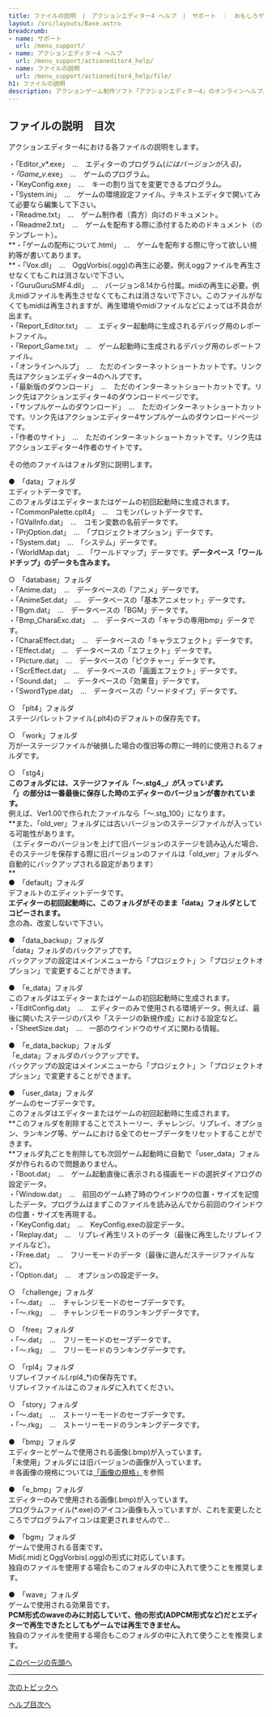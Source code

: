 ```yaml
---
title: ファイルの説明　|　アクションエディター4 ヘルプ　|　サポート　｜　おもしろゲーム神殿
layout: /src/layouts/Base.astro
breadcrumb:
- name: サポート
  url: /menu_support/
- name: アクションエディター4 ヘルプ
  url: /menu_support/actioneditor4_help/
- name: ファイルの説明
  url: /menu_support/actioneditor4_help/file/
h1: ファイルの説明
description: アクションゲーム制作ソフト「アクションエディター4」のオンラインヘルプ。「ファイルの説明」は「おもしろゲーム神殿」内のページです
---
```


## ファイルの説明　目次

アクションエディター4における各ファイルの説明をします。  
  
・「Editor_v*.exe」　…　エディターのプログラム(*にはバージョンが入る)。  
・「Game_v*.exe」　…　ゲームのプログラム。  
・「KeyConfig.exe」　…　キーの割り当てを変更できるプログラム。  
・「System.ini」　…　ゲームの環境設定ファイル。テキストエディタで開いてみて必要なら編集して下さい。  
・「Readme.txt」　…　ゲーム制作者（貴方）向けのドキュメント。  
・「Readme2.txt」　…　ゲームを配布する際に添付するためのドキュメント（のテンプレート）。  
**・「ゲームの配布について.html」　…　ゲームを配布する際に守って欲しい規約等が書いてあります。  
**・「Vox.dll」　…　OggVorbis(.ogg)の再生に必要。例えoggファイルを再生させなくてもこれは消さないで下さい。  
・「GuruGuruSMF4.dll」　…　バージョン8.14から付属。midiの再生に必要。例えmidiファイルを再生させなくてもこれは消さないで下さい。このファイルがなくてもmidiは再生されますが、再生環境やmidiファイルなどによっては不具合が出ます。  
・「Report_Editor.txt」　…　エディター起動時に生成されるデバッグ用のレポートファイル。  
・「Report_Game.txt」　…　ゲーム起動時に生成されるデバッグ用のレポートファイル。  
・「オンラインヘルプ」　…　ただのインターネットショートカットです。リンク先はアクションエディター4のヘルプです。  
・「最新版のダウンロード」　…　ただのインターネットショートカットです。リンク先はアクションエディター4のダウンロードページです。  
・「サンプルゲームのダウンロード」　…　ただのインターネットショートカットです。リンク先はアクションエディター4サンプルゲームのダウンロードページです。  
・「作者のサイト」　…　ただのインターネットショートカットです。リンク先はアクションエディター4作者のサイトです。  
  
その他のファイルはフォルダ別に説明します。  
  
●　「data」フォルダ  
エディットデータです。  
このフォルダはエディターまたはゲームの初回起動時に生成されます。  
・「CommonPalette.cplt4」　…　コモンパレットデータです。  
・「GValInfo.dat」　…　コモン変数の名前データです。  
・「PrjOption.dat」　…　「プロジェクトオプション」データです。  
・「System.dat」　…　「システム」データです。  
・「WorldMap.dat」　…　「ワールドマップ」データです。**データベース「ワールドチップ」のデータも含みます。**  
  
○　「database」フォルダ  
・「Anime.dat」　…　データベースの「アニメ」データです。  
・「AnimeSet.dat」　…　データベースの「基本アニメセット」データです。  
・「Bgm.dat」　…　データベースの「BGM」データです。  
・「Bmp_CharaExc.dat」　…　データベースの「キャラの専用bmp」データです。  
・「CharaEffect.dat」　…　データベースの「キャラエフェクト」データです。  
・「Effect.dat」　…　データベースの「エフェクト」データです。  
・「Picture.dat」　…　データベースの「ピクチャー」データです。  
・「ScrEffect.dat」　…　データベースの「画面エフェクト」データです。  
・「Sound.dat」　…　データベースの「効果音」データです。  
・「SwordType.dat」　…　データベースの「ソードタイプ」データです。  
  
○　「plt4」フォルダ  
ステージパレットファイル(.plt4)のデフォルトの保存先です。  
  
○　「work」フォルダ  
万が一ステージファイルが破損した場合の復旧等の際に一時的に使用されるフォルダです。  
  
○　「stg4」  
**このフォルダには、ステージファイル「～.stg4_*」が入っています。  
「*」の部分は一番最後に保存した時のエディターのバージョンが書かれています。**  
例えば、Ver1.00で作られたファイルなら「～.stg_100」になります。  
**また、「old_ver」フォルダには古いバージョンのステージファイルが入っている可能性があります。  
（エディターのバージョンを上げて旧バージョンのステージを読み込んだ場合、そのステージを保存する際に旧バージョンのファイルは「old_ver」フォルダへ自動的にバックアップされる設定があります）  
**  
●　「default」フォルダ  
デフォルトのエディットデータです。  
**エディターの初回起動時に、このフォルダがそのまま「data」フォルダとしてコピーされます。**  
念の為、改変しないで下さい。  
  
●　「data_backup」フォルダ  
「data」フォルダのバックアップです。  
バックアップの設定はメインメニューから「プロジェクト」＞「プロジェクトオプション」で変更することができます。  
  
●　「e_data」フォルダ  
このフォルダはエディターまたはゲームの初回起動時に生成されます。  
・「EditConfig.dat」　…　エディターのみで使用される環境データ。例えば、最後に開いたステージのパスや「ステージの新規作成」における設定など。  
・「SheetSize.dat」　…　一部のウインドウのサイズに関わる情報。  
  
●　「e_data_backup」フォルダ  
「e_data」フォルダのバックアップです。  
バックアップの設定はメインメニューから「プロジェクト」＞「プロジェクトオプション」で変更することができます。  
  
●　「user_data」フォルダ  
ゲームのセーブデータです。  
このフォルダはエディターまたはゲームの初回起動時に生成されます。  
**このフォルダを削除することでストーリー、チャレンジ、リプレイ、オプション、ランキング等、ゲームにおける全てのセーブデータをリセットすることができます。  
**フォルダ丸ごとを削除しても次回ゲーム起動時に自動で「user_data」フォルダが作られるので問題ありません。  
・「Boot.dat」　…　ゲーム起動直後に表示される描画モードの選択ダイアログの設定データ。  
・「Window.dat」　…　前回のゲーム終了時のウインドウの位置・サイズを記憶したデータ。プログラムはまずこのファイルを読み込んでから前回のウインドウの位置・サイズを再現する。  
・「KeyConfig.dat」　…　KeyConfig.exeの設定データ。  
・「Replay.dat」　…　リプレイ再生リストのデータ（最後に再生したリプレイファイルなど）。  
・「Free.dat」　…　フリーモードのデータ（最後に遊んだステージファイルなど）。  
・「Option.dat」　…　オプションの設定データ。  
  
○　「challenge」フォルダ  
・「～.dat」　…　チャレンジモードのセーブデータです。  
・「～.rkg」　…　チャレンジモードのランキングデータです。  
  
○　「free」フォルダ  
・「～.dat」　…　フリーモードのセーブデータです。  
・「～.rkg」　…　フリーモードのランキングデータです。  
  
○　「rpl4」フォルダ  
リプレイファイル(.rpl4_*)の保存先です。  
リプレイファイルはこのフォルダに入れてください。  
  
○　「story」フォルダ  
・「～.dat」　…　ストーリーモードのセーブデータです。  
・「～.rkg」　…　ストーリーモードのランキングデータです。  
  
●　「bmp」フォルダ  
エディターとゲームで使用される画像(.bmp)が入っています。  
「未使用」フォルダには旧バージョンの画像が入っています。  
＃各画像の規格については[「画像の規格」](/menu_support/actioneditor4_help/bmp/)を参照  
  
●　「e_bmp」フォルダ  
エディターのみで使用される画像(.bmp)が入っています。  
プログラムファイル(*.exe)のアイコン画像も入っていますが、これを変更したところでプログラムアイコンは変更されませんので…  
  
●　「bgm」フォルダ  
ゲームで使用される音楽です。  
Midi(.mid)とOggVorbis(.ogg)の形式に対応しています。  
独自のファイルを使用する場合もこのフォルダの中に入れて使うことを推奨します。  
  
●　「wave」フォルダ  
ゲームで使用される効果音です。  
**PCM形式のwaveのみに対応していて、他の形式(ADPCM形式など)だとエディターで再生できたとしてもゲームでは再生できません。**  
独自のファイルを使用する場合もこのフォルダの中に入れて使うことを推奨します。  

[このページの先頭へ](/menu_support/actioneditor4_help/file/)

---

  

[次のトピックへ](/menu_support/actioneditor4_help/bmp/)

[ヘルプ目次へ](/menu_support/actioneditor4_help/)